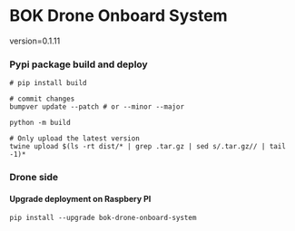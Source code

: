 # BOK Drone Onboard System
version=0.1.11


### Pypi package build and deploy
    # pip install build

    # commit changes
    bumpver update --patch # or --minor --major

    python -m build

    # Only upload the latest version
    twine upload $(ls -rt dist/* | grep .tar.gz | sed s/.tar.gz// | tail -1)*


### Drone side
#### Upgrade deployment on Raspbery PI

    pip install --upgrade bok-drone-onboard-system

